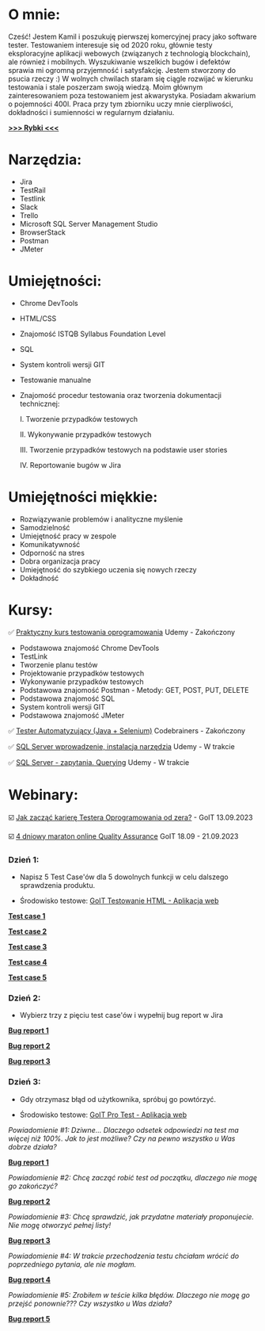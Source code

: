 # <a name="o mnie">O mnie:</a>

Cześć! Jestem Kamil i poszukuję pierwszej komercyjnej pracy jako software tester. Testowaniem interesuje się od 2020 roku, głównie testy eksploracyjne aplikacji webowych (związanych z technologią blockchain), ale również i mobilnych. Wyszukiwanie wszelkich bugów i defektów sprawia mi ogromną przyjemność i satysfakcję. Jestem stworzony do psucia rzeczy :) W wolnych chwilach staram się ciągle rozwijać w kierunku testowania i stale poszerzam swoją wiedzą. Moim głównym zainteresowaniem poza testowaniem jest akwarystyka. Posiadam akwarium o pojemności 400l. Praca przy tym zbiorniku uczy mnie cierpliwości, dokładności i sumienności w regularnym działaniu.

<a href="https://drive.google.com/file/d/1jANeRHCqSwJh4cK7Zgh8kx7nzp88Tbkz/view?usp=drive_link" target="_blank"><b>>>> Rybki <<<</b></a>



# <a name="narzędzia">Narzędzia:</a>

- Jira
- TestRail
- Testlink
- Slack
- Trello
- Microsoft SQL Server Management Studio
- BrowserStack
- Postman
- JMeter

# <a name="umiejętności">Umiejętności:</a>

- Chrome DevTools
- HTML/CSS
- Znajomość ISTQB Syllabus Foundation Level
- SQL
- System kontroli wersji GIT
- Testowanie manualne
- Znajomość procedur testowania oraz tworzenia dokumentacji technicznej:

  I. Tworzenie przypadków testowych

  II. Wykonywanie przypadków testowych

  III. Tworzenie przypadków testowych na podstawie user stories

  IV. Reportowanie bugów w Jira

# <a name="umiejętności miękkie">Umiejętności miękkie:</a>

- Rozwiązywanie problemów i analityczne myślenie
- Samodzielność
- Umiejętność pracy w zespole
- Komunikatywność
- Odporność na stres
- Dobra organizacja pracy
- Umiejętność do szybkiego uczenia się nowych rzeczy
- Dokładność

# <a name="kursy">Kursy:</a>

✅ <a href="https://www.udemy.com/course/praktyczny-kurs-testowania-oprogramowania/" target="_blank">Praktyczny kurs testowania oprogramowania</a> Udemy - Zakończony

- Podstawowa znajomość Chrome DevTools
- TestLink
- Tworzenie planu testów
- Projektowanie przypadków testowych
- Wykonywanie przypadków testowych
- Podstawowa znajomość Postman - Metody: GET, POST, PUT, DELETE
- Podstawowa znajomość SQL
- System kontroli wersji GIT
- Podstawowa znajomość JMeter

✅ <a href="https://codebrainers.pl/tester_automat.pdf" target="_blank">Tester Automatyzujący (Java + Selenium)</a> Codebrainers - Zakończony


✅ <a href="https://www.udemy.com/course/wprowadzenie-do-sql-instalacja-i-narzedzi-egzamin-70-461_1/" target="_blank">SQL Server wprowadzenie, instalacja narzędzia</a> Udemy - W trakcie

✅ <a href="https://www.udemy.com/course/sql-server-zapytania-querying-exam-70-461/" target="_blank">SQL Server - zapytania. Querying</a> Udemy - W trakcie

# <a name="projects">Webinary:</a>

☑️ <a href="https://qa.w.goit.global/pl/" target="_blank">Jak zacząć karierę Testera Oprogramowania od zera?</a> - GoIT 13.09.2023


☑️ <a href="https://qa.m.goit.global/pl/" target="_blank">4 dniowy maraton online Quality Assurance</a> GoIT 18.09 - 21.09.2023

### **Dzień 1:**

- Napisz 5 Test Case'ów dla 5 dowolnych funkcji w celu dalszego sprawdzenia produktu.

- Środowisko testowe: <a href="https://tinyurl.com/3su9xtnc" target="_blank">GoIT Testowanie HTML - Aplikacja web</a>

<a href="https://drive.google.com/file/d/1LCYVwH1a89ZBf_Iu_lJROm13c1mT0NPc/view?usp=drive_link" target="_blank"><b>Test case 1</b></a>

<a href="https://drive.google.com/file/d/19aQwSOrTs1s1BX4VioKue8lFWuUdvQJj/view?usp=drive_link" target="_blank"><b>Test case 2</b></a>

<a href="https://drive.google.com/file/d/1LDI_Z3cYc6a2Ch2KfZld4Igo3c8p9H-f/view?usp=drive_link" target="_blank"><b>Test case 3</b></a>

<a href="https://drive.google.com/file/d/1wHaePYeaQ40gxSBbh8vVBIrzdA79F9cc/view?usp=drive_link" target="_blank"><b>Test case 4</b></a>

<a href="https://drive.google.com/file/d/1yTewOGRttQ_QFnjbADr4ilM0KZqWjP6c/view?usp=drive_link" target="_blank"><b>Test case 5</b></a>

### **Dzień 2:**

- Wybierz trzy z pięciu test case'ów i wypełnij bug report w Jira

<a href="https://drive.google.com/file/d/1tE3jYD_7v2VaD0_Yan437ClDpemxPYds/view?usp=drive_link" target="_blank"><b>Bug report 1</b></a>

<a href="https://drive.google.com/file/d/1Unrmp7VBqdrLBqQjaSp27MxvpZUWNLTM/view?usp=drive_link" target="_blank"><b>Bug report 2</b></a>

<a href="https://drive.google.com/file/d/16fzQKmlvF5iWQ0j2msBqe_urfh4-85O6/view?usp=drive_link" target="_blank"><b>Bug report 3</b></a>

### **Dzień 3:**

 - Gdy otrzymasz błąd od użytkownika, spróbuj go powtórzyć.

- Środowisko testowe: <a href="https://pro-test.qa.m.goit.global/" target="_blank">GoIT Pro Test - Aplikacja web</a>

*Powiadomienie #1: Dziwne... Dlaczego odsetek odpowiedzi na test ma więcej niż 100%. Jak to jest możliwe? Czy na pewno wszystko u Was dobrze działa?*

<a href="https://drive.google.com/file/d/1XF7rGz88LjNjGZ5EarnxE14kCmKi8CXu/view?usp=drive_link" target="_blank"><b>Bug report 1</b></a>

*Powiadomienie #2: Chcę zacząć robić test od początku, dlaczego nie mogę go zakończyć?*

<a href="https://drive.google.com/file/d/1daqrupYnn-vl_dGZLyGCa2Pi2tq-ksfY/view?usp=drive_link" target="_blank"><b>Bug report 2</b></a>

*Powiadomienie #3: Chcę sprawdzić, jak przydatne materiały proponujecie. Nie mogę otworzyć pełnej listy!*

<a href="https://drive.google.com/file/d/1bAMVaiCRU-i96Dhuo4lSkikNJd7Oom-F/view?usp=drive_link" target="_blank"><b>Bug report 3</b></a>

*Powiadomienie #4: W trakcie przechodzenia testu chciałam wrócić do poprzedniego pytania, ale nie mogłam.*

<a href="https://drive.google.com/file/d/1qiGICP9UmrSbd6D5R-ROynl5wrku0Gix/view?usp=drive_link" target="_blank"><b>Bug report 4</b></a>

*Powiadomienie #5: Zrobiłem w teście kilka błędów. Dlaczego nie mogę go przejść ponownie??? Czy wszystko u Was działa?*

<a href="https://drive.google.com/file/d/1-yEkpHwCDcrS3Pc3hOBvoznA1Sg9R27w/view?usp=drive_link" target="_blank"><b>Bug report 5</b></a>
 
     

